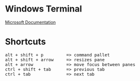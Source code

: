# Windows Terminal

[Microsoft Documentation](https://docs.microsoft.com/de-de/windows/terminal/)


# Shortcuts

<pre>
alt + shift + p         => command pallet  
alt + shift + arrow     => resizes pane  
alt + arrow             => move focus between panes  
ctrl + shift + tab      => previous tab  
ctrl + tab              => next tab  
</pre>